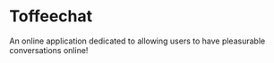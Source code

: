 # Toffeechat
An online application dedicated to allowing users to have pleasurable conversations online!
